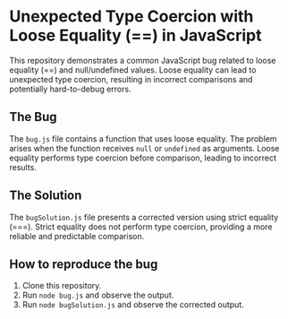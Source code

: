 # Unexpected Type Coercion with Loose Equality (==) in JavaScript

This repository demonstrates a common JavaScript bug related to loose equality (==) and null/undefined values.  Loose equality can lead to unexpected type coercion, resulting in incorrect comparisons and potentially hard-to-debug errors.

## The Bug

The `bug.js` file contains a function that uses loose equality.  The problem arises when the function receives `null` or `undefined` as arguments.  Loose equality performs type coercion before comparison, leading to incorrect results.

## The Solution

The `bugSolution.js` file presents a corrected version using strict equality (===).  Strict equality does not perform type coercion, providing a more reliable and predictable comparison.

## How to reproduce the bug

1. Clone this repository.
2. Run `node bug.js` and observe the output.
3. Run `node bugSolution.js` and observe the corrected output.